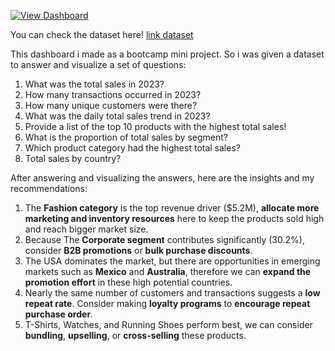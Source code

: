 [![View Dashboard](https://img.shields.io/badge/View%20Dashboard-Click%20Here-blue)](https://lookerstudio.google.com/s/n3VO6bQRUxc)

You can check the dataset here! [link dataset](https://docs.google.com/spreadsheets/d/1ZKO0ZbL2a4tY1morKm5tnfO3_a6AYvRHzHtO87ToAf4/edit?gid=1511066551#gid=1511066551)

This dashboard i made as a bootcamp mini project. So i was given a dataset to answer and visualize a set of questions:

1. What was the total sales in 2023? 
2. How many transactions occurred in 2023? 
3. How many unique customers were there?
4. What was the daily total sales trend in 2023? 
5. Provide a list of the top 10 products with the highest total sales!
6. What is the proportion of total sales by segment? 
7. Which product category had the highest total sales? 
8. Total sales by country?

After answering and visualizing the answers, here are the insights and my recommendations:

1. The **Fashion category** is the top revenue driver ($5.2M), **allocate more marketing and inventory resources** here to keep the products sold high and reach bigger market size.
2. Because The **Corporate segment** contributes significantly (30.2%), consider **B2B promotions** or **bulk purchase discounts**.
3. The USA dominates the market, but there are opportunities in emerging markets such as **Mexico** and **Australia**, therefore we can **expand the promotion effort** in these high potential countries.
4. Nearly the same number of customers and transactions suggests a **low repeat rate**. Consider making **loyalty programs** to **encourage repeat purchase order**.
5. T-Shirts, Watches, and Running Shoes perform best, we can consider **bundling**, **upselling**, or **cross-selling** these products.

